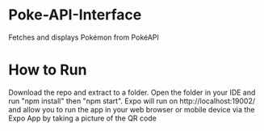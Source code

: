# Poke-API-Interface
Fetches and displays Pokémon from PokéAPI

# How to Run
Download the repo and extract to a folder. Open the folder in your IDE and run "npm install" then "npm start".
Expo will run on http://localhost:19002/ and allow you to run the app in your web browser or mobile device via the Expo App by taking a picture of the QR code

